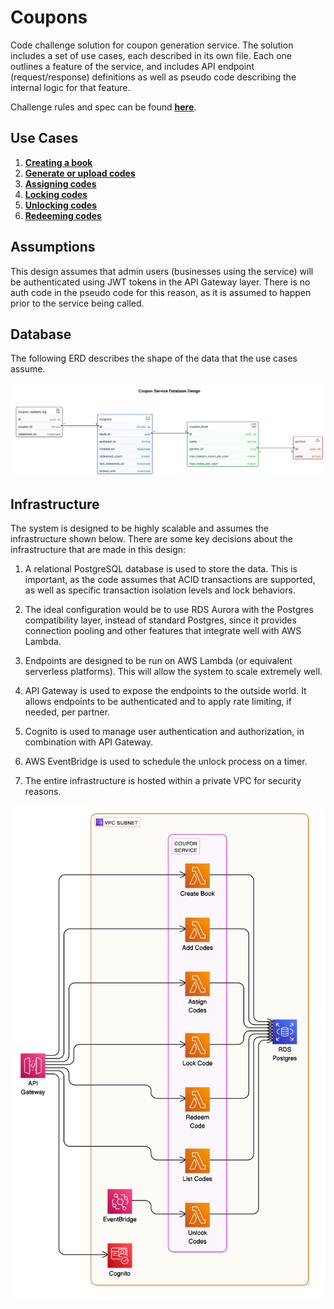 # Coupons

Code challenge solution for coupon generation service.
The solution includes a set of use cases, each described in its own file.
Each one outlines a feature of the service, and includes API endpoint
(request/response) definitions as well as pseudo code describing
the internal logic for that feature.

Challenge rules and spec can be found [**here**](challenge.pdf).

## Use Cases

1. [**Creating a book**](cases/create_book.md)
2. [**Generate or upload codes**](cases/add_codes.md)
3. [**Assigning codes**](cases/assign_code.md)
4. [**Locking codes**](cases/lock_code.md)
5. [**Unlocking codes**](cases/unlock_codes.md)
6. [**Redeeming codes**](cases/redeem_code.md)

## Assumptions

This design assumes that admin users (businesses using the service) will
be authenticated using JWT tokens in the API Gateway layer. There is no
auth code in the pseudo code for this reason, as it is assumed to happen
prior to the service being called.

## Database

The following ERD describes the shape of the data that the use cases assume.

![Database ERD](erd.png)

## Infrastructure

The system is designed to be highly scalable and assumes the infrastructure shown below. There are some key decisions about the infrastructure that are made in this design:

1. A relational PostgreSQL database is used to store the data. This is
important, as the code assumes that ACID transactions are supported, as well
as specific transaction isolation levels and lock behaviors.

2. The ideal configuration would be to use RDS Aurora with the Postgres
compatibility layer, instead of standard Postgres, since it provides
connection pooling and other features that integrate well with AWS Lambda.

3. Endpoints are designed to be run on AWS Lambda (or equivalent
serverless platforms). This will allow the system to scale extremely well.

4. API Gateway is used to expose the endpoints to the outside world.
It allows endpoints to be authenticated and to apply rate limiting,
if needed, per partner.

5. Cognito is used to manage user authentication and authorization, in
combination with API Gateway.

6. AWS EventBridge is used to schedule the unlock process on a timer.

7. The entire infrastructure is hosted within a private VPC for
security reasons.

![Infrastructure](infrastructure.png)
